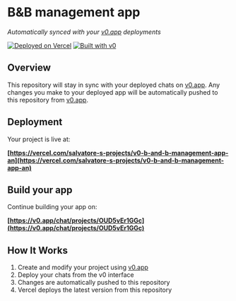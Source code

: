 # B&B management app

*Automatically synced with your [v0.app](https://v0.app) deployments*

[![Deployed on Vercel](https://img.shields.io/badge/Deployed%20on-Vercel-black?style=for-the-badge&logo=vercel)](https://vercel.com/salvatore-s-projects/v0-b-and-b-management-app-an)
[![Built with v0](https://img.shields.io/badge/Built%20with-v0.app-black?style=for-the-badge)](https://v0.app/chat/projects/OUD5vEr1GGc)

## Overview

This repository will stay in sync with your deployed chats on [v0.app](https://v0.app).
Any changes you make to your deployed app will be automatically pushed to this repository from [v0.app](https://v0.app).

## Deployment

Your project is live at:

**[https://vercel.com/salvatore-s-projects/v0-b-and-b-management-app-an](https://vercel.com/salvatore-s-projects/v0-b-and-b-management-app-an)**

## Build your app

Continue building your app on:

**[https://v0.app/chat/projects/OUD5vEr1GGc](https://v0.app/chat/projects/OUD5vEr1GGc)**

## How It Works

1. Create and modify your project using [v0.app](https://v0.app)
2. Deploy your chats from the v0 interface
3. Changes are automatically pushed to this repository
4. Vercel deploys the latest version from this repository